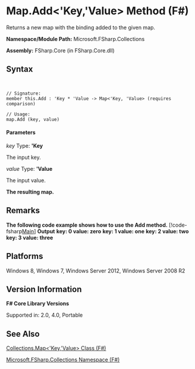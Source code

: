 # Map.Add<'Key,'Value> Method (F#)

Returns a new map with the binding added to the given map.

**Namespace/Module Path:** Microsoft.FSharp.Collections

**Assembly:** FSharp.Core (in FSharp.Core.dll)


## Syntax


```


// Signature:
member this.Add : 'Key * 'Value -> Map<'Key, 'Value> (requires comparison)

// Usage:
map.Add (key, value)

```



#### Parameters
*key*
Type: **'Key**


The input key.


*value*
Type: **'Value**


The input value.



**The resulting map.**
## Remarks
**The following code example shows how to use the Add method.**
[!code-fsharp[Main](snippets/fsmaps/snippet2.fs)]
**Output**
**key: 0 value: zero**
**key: 1 value: one**
**key: 2 value: two**
**key: 3 value: three**
## Platforms
Windows 8, Windows 7, Windows Server 2012, Windows Server 2008 R2


## Version Information
**F# Core Library Versions**

Supported in: 2.0, 4.0, Portable




## See Also
[Collections.Map&#60;'Key,'Value&#62; Class &#40;F&#35;&#41;](Collections.Map%28%27Key%2C%27Value%29+Class+%28FSharp%29.md)

[Microsoft.FSharp.Collections Namespace &#40;F&#35;&#41;](Microsoft.FSharp.Collections+Namespace+%28FSharp%29.md)

